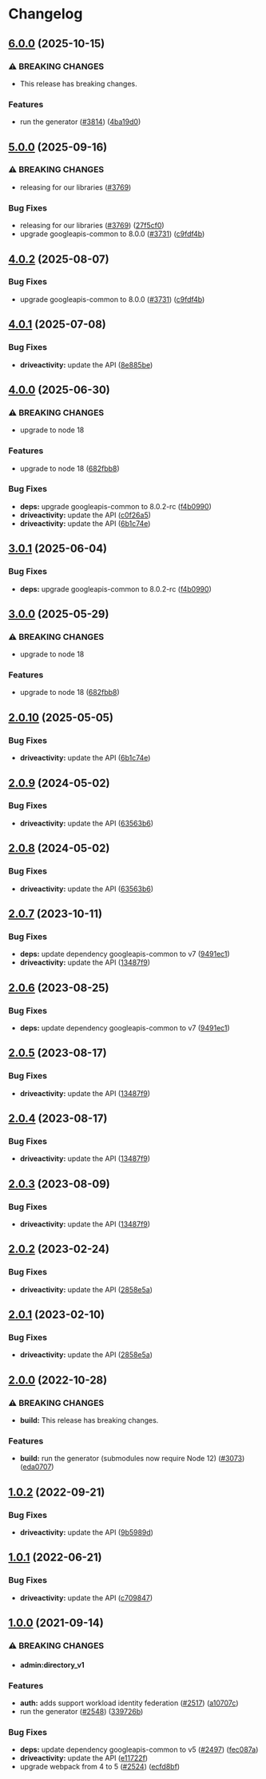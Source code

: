 # Changelog

## [6.0.0](https://github.com/googleapis/google-api-nodejs-client/compare/driveactivity-v5.0.0...driveactivity-v6.0.0) (2025-10-15)


### ⚠ BREAKING CHANGES

* This release has breaking changes.

### Features

* run the generator ([#3814](https://github.com/googleapis/google-api-nodejs-client/issues/3814)) ([4ba19d0](https://github.com/googleapis/google-api-nodejs-client/commit/4ba19d068b2b8deb28d773ebc6a3418f5e4a7162))

## [5.0.0](https://github.com/googleapis/google-api-nodejs-client/compare/driveactivity-v4.0.1...driveactivity-v5.0.0) (2025-09-16)


### ⚠ BREAKING CHANGES

* releasing for our libraries ([#3769](https://github.com/googleapis/google-api-nodejs-client/issues/3769))

### Bug Fixes

* releasing for our libraries ([#3769](https://github.com/googleapis/google-api-nodejs-client/issues/3769)) ([27f5cf0](https://github.com/googleapis/google-api-nodejs-client/commit/27f5cf0a0190a5e8e8bf970f7a7cf77c409f093e))
* upgrade googleapis-common to 8.0.0  ([#3731](https://github.com/googleapis/google-api-nodejs-client/issues/3731)) ([c9fdf4b](https://github.com/googleapis/google-api-nodejs-client/commit/c9fdf4b34d6c9bcf608eee35dd281d4680be9797))

## [4.0.2](https://github.com/googleapis/google-api-nodejs-client/compare/driveactivity-v4.0.1...driveactivity-v4.0.2) (2025-08-07)


### Bug Fixes

* upgrade googleapis-common to 8.0.0  ([#3731](https://github.com/googleapis/google-api-nodejs-client/issues/3731)) ([c9fdf4b](https://github.com/googleapis/google-api-nodejs-client/commit/c9fdf4b34d6c9bcf608eee35dd281d4680be9797))

## [4.0.1](https://github.com/googleapis/google-api-nodejs-client/compare/driveactivity-v4.0.0...driveactivity-v4.0.1) (2025-07-08)


### Bug Fixes

* **driveactivity:** update the API ([8e885be](https://github.com/googleapis/google-api-nodejs-client/commit/8e885befbfde863ac32cd9af04698e11ff8b005b))

## [4.0.0](https://github.com/googleapis/google-api-nodejs-client/compare/driveactivity-v3.0.1...driveactivity-v4.0.0) (2025-06-30)


### ⚠ BREAKING CHANGES

* upgrade to node 18

### Features

* upgrade to node 18 ([682fbb8](https://github.com/googleapis/google-api-nodejs-client/commit/682fbb869189ae92b3e9a194d37d0548af0c1f92))


### Bug Fixes

* **deps:** upgrade googleapis-common to 8.0.2-rc ([f4b0990](https://github.com/googleapis/google-api-nodejs-client/commit/f4b099071040cfbcfe4a2e7d487d45ee93b369e0))
* **driveactivity:** update the API ([c0f26a5](https://github.com/googleapis/google-api-nodejs-client/commit/c0f26a594f731286ac34b54c2ed36938fb285e94))
* **driveactivity:** update the API ([6b1c74e](https://github.com/googleapis/google-api-nodejs-client/commit/6b1c74ecb1d885dcd15b6aa907e6057c246714b9))

## [3.0.1](https://github.com/googleapis/google-api-nodejs-client/compare/driveactivity-v3.0.0...driveactivity-v3.0.1) (2025-06-04)


### Bug Fixes

* **deps:** upgrade googleapis-common to 8.0.2-rc ([f4b0990](https://github.com/googleapis/google-api-nodejs-client/commit/f4b099071040cfbcfe4a2e7d487d45ee93b369e0))

## [3.0.0](https://github.com/googleapis/google-api-nodejs-client/compare/driveactivity-v2.0.10...driveactivity-v3.0.0) (2025-05-29)


### ⚠ BREAKING CHANGES

* upgrade to node 18

### Features

* upgrade to node 18 ([682fbb8](https://github.com/googleapis/google-api-nodejs-client/commit/682fbb869189ae92b3e9a194d37d0548af0c1f92))

## [2.0.10](https://github.com/googleapis/google-api-nodejs-client/compare/driveactivity-v2.0.9...driveactivity-v2.0.10) (2025-05-05)


### Bug Fixes

* **driveactivity:** update the API ([6b1c74e](https://github.com/googleapis/google-api-nodejs-client/commit/6b1c74ecb1d885dcd15b6aa907e6057c246714b9))

## [2.0.9](https://github.com/googleapis/google-api-nodejs-client/compare/driveactivity-v2.0.8...driveactivity-v2.0.9) (2024-05-02)


### Bug Fixes

* **driveactivity:** update the API ([63563b6](https://github.com/googleapis/google-api-nodejs-client/commit/63563b6d89ccdb8a778089c48a649d212ae41187))

## [2.0.8](https://github.com/googleapis/google-api-nodejs-client/compare/driveactivity-v2.0.7...driveactivity-v2.0.8) (2024-05-02)


### Bug Fixes

* **driveactivity:** update the API ([63563b6](https://github.com/googleapis/google-api-nodejs-client/commit/63563b6d89ccdb8a778089c48a649d212ae41187))

## [2.0.7](https://github.com/googleapis/google-api-nodejs-client/compare/driveactivity-v2.0.6...driveactivity-v2.0.7) (2023-10-11)


### Bug Fixes

* **deps:** update dependency googleapis-common to v7 ([9491ec1](https://github.com/googleapis/google-api-nodejs-client/commit/9491ec1cdc3c413e7d73edcfcd59cf5c28a7c855))
* **driveactivity:** update the API ([13487f9](https://github.com/googleapis/google-api-nodejs-client/commit/13487f9ce25509112a298ae74cdfb9c590ff7d53))

## [2.0.6](https://github.com/googleapis/google-api-nodejs-client/compare/driveactivity-v2.0.5...driveactivity-v2.0.6) (2023-08-25)


### Bug Fixes

* **deps:** update dependency googleapis-common to v7 ([9491ec1](https://github.com/googleapis/google-api-nodejs-client/commit/9491ec1cdc3c413e7d73edcfcd59cf5c28a7c855))

## [2.0.5](https://github.com/googleapis/google-api-nodejs-client/compare/driveactivity-v2.0.4...driveactivity-v2.0.5) (2023-08-17)


### Bug Fixes

* **driveactivity:** update the API ([13487f9](https://github.com/googleapis/google-api-nodejs-client/commit/13487f9ce25509112a298ae74cdfb9c590ff7d53))

## [2.0.4](https://github.com/googleapis/google-api-nodejs-client/compare/driveactivity-v2.0.3...driveactivity-v2.0.4) (2023-08-17)


### Bug Fixes

* **driveactivity:** update the API ([13487f9](https://github.com/googleapis/google-api-nodejs-client/commit/13487f9ce25509112a298ae74cdfb9c590ff7d53))

## [2.0.3](https://github.com/googleapis/google-api-nodejs-client/compare/driveactivity-v2.0.2...driveactivity-v2.0.3) (2023-08-09)


### Bug Fixes

* **driveactivity:** update the API ([13487f9](https://github.com/googleapis/google-api-nodejs-client/commit/13487f9ce25509112a298ae74cdfb9c590ff7d53))

## [2.0.2](https://github.com/googleapis/google-api-nodejs-client/compare/driveactivity-v2.0.1...driveactivity-v2.0.2) (2023-02-24)


### Bug Fixes

* **driveactivity:** update the API ([2858e5a](https://github.com/googleapis/google-api-nodejs-client/commit/2858e5ae7cbfd159230e060de0034221a418ac16))

## [2.0.1](https://github.com/googleapis/google-api-nodejs-client/compare/driveactivity-v2.0.0...driveactivity-v2.0.1) (2023-02-10)


### Bug Fixes

* **driveactivity:** update the API ([2858e5a](https://github.com/googleapis/google-api-nodejs-client/commit/2858e5ae7cbfd159230e060de0034221a418ac16))

## [2.0.0](https://github.com/googleapis/google-api-nodejs-client/compare/driveactivity-v1.0.2...driveactivity-v2.0.0) (2022-10-28)


### ⚠ BREAKING CHANGES

* **build:** This release has breaking changes.

### Features

* **build:** run the generator (submodules now require Node 12) ([#3073](https://github.com/googleapis/google-api-nodejs-client/issues/3073)) ([eda0707](https://github.com/googleapis/google-api-nodejs-client/commit/eda07079dadab46a80b6f9ede618f4f43030169e))

## [1.0.2](https://github.com/googleapis/google-api-nodejs-client/compare/driveactivity-v1.0.1...driveactivity-v1.0.2) (2022-09-21)


### Bug Fixes

* **driveactivity:** update the API ([9b5989d](https://github.com/googleapis/google-api-nodejs-client/commit/9b5989d7eefd4222244df0113072e73df9c2d163))

## [1.0.1](https://github.com/googleapis/google-api-nodejs-client/compare/driveactivity-v1.0.0...driveactivity-v1.0.1) (2022-06-21)


### Bug Fixes

* **driveactivity:** update the API ([c709847](https://github.com/googleapis/google-api-nodejs-client/commit/c709847460263000fe5139b4c2de2aa4f4f70fa3))

## [1.0.0](https://www.github.com/googleapis/google-api-nodejs-client/compare/driveactivity-v0.1.0...driveactivity-v1.0.0) (2021-09-14)


### ⚠ BREAKING CHANGES

* #### admin:directory_v1

### Features

* **auth:** adds support workload identity federation ([#2517](https://www.github.com/googleapis/google-api-nodejs-client/issues/2517)) ([a10707c](https://www.github.com/googleapis/google-api-nodejs-client/commit/a10707c477759e7c9ef6360a2fe800856fb600c1))
* run the generator ([#2548](https://www.github.com/googleapis/google-api-nodejs-client/issues/2548)) ([339726b](https://www.github.com/googleapis/google-api-nodejs-client/commit/339726b5310e7ea5437e15642cb899c215127f8f))


### Bug Fixes

* **deps:** update dependency googleapis-common to v5 ([#2497](https://www.github.com/googleapis/google-api-nodejs-client/issues/2497)) ([fec087a](https://www.github.com/googleapis/google-api-nodejs-client/commit/fec087abcf3d994dd41c3ffa0a0c12b1f9f09dae))
* **driveactivity:** update the API ([e11722f](https://www.github.com/googleapis/google-api-nodejs-client/commit/e11722f5506b59371d66b37c0e25bf11a4c11de5))
* upgrade webpack from 4 to 5  ([#2524](https://www.github.com/googleapis/google-api-nodejs-client/issues/2524)) ([ecfd8bf](https://www.github.com/googleapis/google-api-nodejs-client/commit/ecfd8bfcd06e1beabff7ec9a8c4000222379eb8d))
